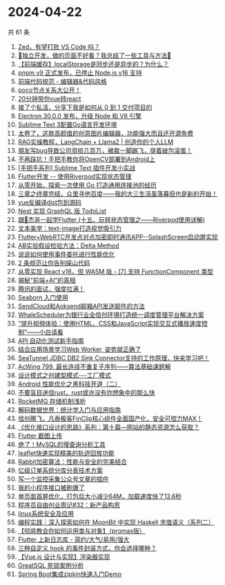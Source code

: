 # 2024-04-22

共 61 条

<!-- BEGIN JUEJIN -->
<!-- 最后更新时间 2024-04-22 11:01:13 +0800 -->
1. [Zed，有望打败 VS Code 吗？](https://juejin.cn/post/7359469421742473225)
1. [🚀独立开发，做的页面不好看？我总结了一些工具与方法🚀](https://juejin.cn/post/7359854125912227894)
1. [【前端缓存】localStorage是同步还是异步的？为什么？](https://juejin.cn/post/7359405716090011659)
1. [pnpm v9 正式发布，已停止 Node.js v16 支持](https://juejin.cn/post/7359120028926427155)
1. [前端代码规范 - 编辑器&代码风格](https://juejin.cn/post/7359084604663644212)
1. [poco节点关系大公开！](https://juejin.cn/post/7358734620617424922)
1. [20分钟带你vue转react](https://juejin.cn/post/7359821247675596835)
1. [接了个私活，分享下我是如何从 0 到 1 交付项目的](https://juejin.cn/post/7359764922727333939)
1. [Electron 30.0.0 发布，升级 Node 和 V8 引擎](https://juejin.cn/post/7359505949318807564)
1. [Sublime Text 3配置Go语言开发环境](https://juejin.cn/post/7359083109911396378)
1. [太卷了，这款高颜值的创意图片编辑器，功能强大而且还开源免费](https://juejin.cn/post/7359391403163009043)
1. [RAG实操教程，LangChain + Llama2 | 创造你的个人LLM](https://juejin.cn/post/7358743626165436442)
1. [朋友写bug导致公司资损几百万，被裁一脚踢飞，提着破包滚蛋！](https://juejin.cn/post/7359743113198157834)
1. [不再踩坑！手把手教你将OpenCV部署到Android上](https://juejin.cn/post/7358790144985890857)
1. [[手把手系列] Sublime Text 插件开发小实战](https://juejin.cn/post/7359102751907905574)
1. [Flutter开发 -- 使用Riverpod实现状态管理](https://juejin.cn/post/7359077652445954098)
1. [从零开始，探索一次使用 Go 打造通用连接池的经历](https://juejin.cn/post/7359821944147230760)
1. [三章之终章完结，众里寻他百度——我的大三生活虽落幕但也是新的开始！](https://juejin.cn/post/7359467530187046951)
1. [vue反编译dist包到源码](https://juejin.cn/post/7359893196439207972)
1. [Nest 实现 GraphQL 版 TodoList](https://juejin.cn/post/7359821247675760675)
1. [跟🤡杰哥一起学Flutter (十五、玩转状态管理之——Riverpod使用详解)](https://juejin.cn/post/7359402114018689076)
1. [文本美学：text-image打造视觉吸引力](https://juejin.cn/post/7359510120248786971)
1. [Flutter+WebRTC开发点对点加密即时通讯APP--SplashScreen启动屏实现](https://juejin.cn/post/7359083483238006823)
1. [AB实验假设检验方法：Delta Method](https://juejin.cn/post/7359203560166866954)
1. [说说如何使用事件委托进行性能优化](https://juejin.cn/post/7359541702048677903)
1. [2 条规范让你告别屎山代码](https://juejin.cn/post/7359461815376674867)
1. [从零实现 React v18，但 WASM 版 - [7] 支持 FunctionComponent 类型](https://juejin.cn/post/7359408423744733222)
1. [揭秘“前端+AI”的真相](https://juejin.cn/post/7359190039601790987)
1. [腾讯的面试，强度拉满！](https://juejin.cn/post/7359083767565303823)
1. [Seaborn 入门使用](https://juejin.cn/post/7359084604664381492)
1. [SendCloud和Aoksend邮箱API发送邮件的方法](https://juejin.cn/post/7359138355181764635)
1. [WhaleScheduler为银行业全信创环境打造统一调度管理平台解决方案](https://juejin.cn/post/7359374598084558858)
1. ["提升视频体验：使用HTML、CSS和JavaScript实现交互式播放速度控制"——小白请看](https://juejin.cn/post/7359147730961612810)
1. [API 自动化测试新手指南](https://juejin.cn/post/7359225201282973734)
1. [结合应用场景学习Web Worker, 姿势就正确了](https://juejin.cn/post/7359525150549786660)
1. [SeaTunnel JDBC DB2 Sink Connector支持的工作原理，快来学习吧！](https://juejin.cn/post/7359374598084050954)
1. [AcWing 799. 最长连续不重复子序列——算法基础课题解](https://juejin.cn/post/7359253677150191655)
1. [设计模式之创建型模式---工厂模式](https://juejin.cn/post/7359110982227935286)
1. [Android 性能优化之黑科技开道（二）](https://juejin.cn/post/7359083483237613607)
1. [不要盲目迷信rust，rust或许没有你想象中的那么快](https://juejin.cn/post/7359757993732734991)
1. [RocketMQ 存储机制浅析](https://juejin.cn/post/7359190039601840139)
1. [解码数据世界：统计学入门与应用指南](https://juejin.cn/post/7359253677150732327)
1. [信创腾飞，凡泰极客FinClip核心组件全面国产化，安全可控力MAX！](https://juejin.cn/post/7359213228587155468)
1. [《优化接口设计的思路》系列：第十篇—网站的静态资源怎么获取？](https://juejin.cn/post/7359083483237908519)
1. [Flutter 截图上传](https://juejin.cn/post/7359479759662956571)
1. [绝了！MySQL的慢查询分析工具 ](https://juejin.cn/post/7359402386605260810)
1. [leaflet快速实现精美的轨迹回放功能](https://juejin.cn/post/7359475637205762082)
1. [Rabbit加密算法：性能与安全的完美结合](https://juejin.cn/post/7359475637234860072)
1. [亿级订单系统分库分表技术方案](https://juejin.cn/post/7359467967019139108)
1. [写一个监控采集公众号文章的插件](https://juejin.cn/post/7359083767565107215)
1. [我的小程序接口被刷爆了](https://juejin.cn/post/7358734620617130010)
1. [单页面首屏优化，打包后大小减少64M，加载速度快了13.6秒](https://juejin.cn/post/7359077652445806642)
1. [程序员自由创业周记#32：新产品构思](https://juejin.cn/post/7359110982227017782)
1. [linux系统安全及应用](https://juejin.cn/post/7359083109927108618)
1. [编程实践｜深入探索如何在 MoonBit 中实现 Haskell 求值语义（系列二）](https://juejin.cn/post/7359076801278541876)
1. [【彻底教会你如何运用类与对象】（promax版）](https://juejin.cn/post/7359086027581653028)
1. [Flutter 上新日志库 - 简约/大气/易用/强大](https://juejin.cn/post/7359086041796067362)
1. [三种自定义 hook 的事件封装方式，你会选择哪种？](https://juejin.cn/post/7359083767564926991)
1. [【Vue.js 设计与实现】渲染器实现](https://juejin.cn/post/7359444013894828073)
1. [GreatSQL 死锁案例分析](https://juejin.cn/post/7359113303840505910)
1. [Spring Boot集成zipkin快速入门Demo](https://juejin.cn/post/7359147730961629194)
<!-- END JUEJIN -->